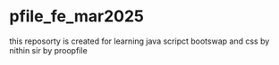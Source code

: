 # pfile_fe_mar2025
this reposorty is created for learning java scripct bootswap and css by nithin sir by proopfile
